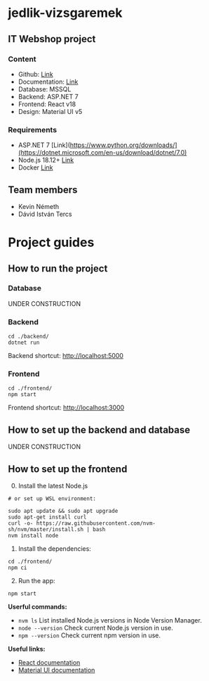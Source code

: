 # jedlik-vizsgaremek

## IT Webshop project

### Content

- Github: [Link](https://github.com/xKeiro/jedlik-vizsgaremek)
- Documentation: [Link](https://docs.google.com/document/d/1Yr7cOVb5YnQZE8FiTCjsjiG3QIeLOKl3hKt94gyOdZ8/edit?usp=sharing)
- Database: MSSQL
- Backend: ASP.NET 7
- Frontend: React v18
- Design: Material UI v5

### Requirements

- ASP.NET 7 [Link](https://www.python.org/downloads/](https://dotnet.microsoft.com/en-us/download/dotnet/7.0)
- Node.js 18.12+ [Link](https://nodejs.org/en/)
- Docker [Link](https://www.docker.com/)

## Team members

- Kevin Németh
- Dávid István Tercs

# Project guides

## How to run the project

### Database

UNDER CONSTRUCTION

### Backend

```
cd ./backend/
dotnet run
```

Backend shortcut: [http://localhost:5000](http://localhost:5000/)

### Frontend

```
cd ./frontend/
npm start
```

Frontend shortcut: [http://localhost:3000](http://localhost:3000/)

## How to set up the backend and database

UNDER CONSTRUCTION

## How to set up the frontend

0. Install the latest Node.js

```
# or set up WSL environment:

sudo apt update && sudo apt upgrade
sudo apt-get install curl
curl -o- https://raw.githubusercontent.com/nvm-sh/nvm/master/install.sh | bash
nvm install node
```

1. Install the dependencies:

```
cd ./frontend/
npm ci
```

2. Run the app:

```
npm start
```

**Userful commands:**

- `nvm ls` List installed Node.js versions in Node Version Manager.
- `node --version` Check current Node.js version in use.
- `npm --version` Check current npm version in use.

**Useful links:**

- [React documentation](https://reactjs.org/docs/getting-started.html)
- [Material UI documentation](https://mui.com/material-ui/getting-started/overview/)
